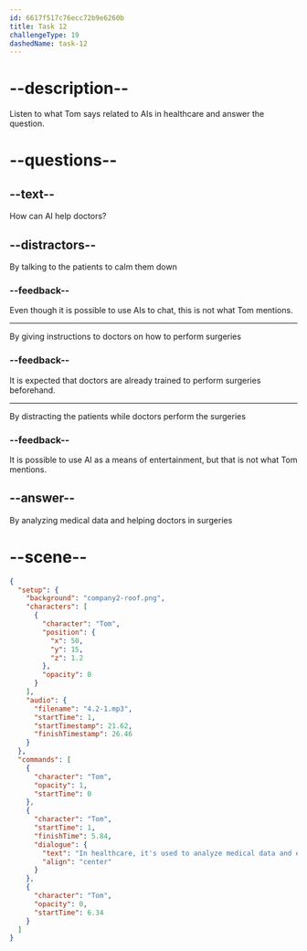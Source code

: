```yaml
---
id: 6617f517c76ecc72b9e6260b
title: Task 12
challengeType: 19
dashedName: task-12
---
```


<!-- (Audio) Tom: In healthcare, it's used to analyze medical data and even assist in surgeries. -->

# --description--

Listen to what Tom says related to AIs in healthcare and answer the question.

# --questions--

## --text--

How can AI help doctors?

## --distractors--

By talking to the patients to calm them down

### --feedback--

Even though it is possible to use AIs to chat, this is not what Tom mentions.

---

By giving instructions to doctors on how to perform surgeries

### --feedback--

It is expected that doctors are already trained to perform surgeries beforehand.

---

By distracting the patients while doctors perform the surgeries

### --feedback--

It is possible to use AI as a means of entertainment, but that is not what Tom mentions.

## --answer--

By analyzing medical data and helping doctors in surgeries

# --scene--

```json
{
  "setup": {
    "background": "company2-roof.png",
    "characters": [
      {
        "character": "Tom",
        "position": {
          "x": 50,
          "y": 15,
          "z": 1.2
        },
        "opacity": 0
      }
    ],
    "audio": {
      "filename": "4.2-1.mp3",
      "startTime": 1,
      "startTimestamp": 21.62,
      "finishTimestamp": 26.46
    }
  },
  "commands": [
    {
      "character": "Tom",
      "opacity": 1,
      "startTime": 0
    },
    {
      "character": "Tom",
      "startTime": 1,
      "finishTime": 5.84,
      "dialogue": {
        "text": "In healthcare, it's used to analyze medical data and even assist in surgeries.",
        "align": "center"
      }
    },
    {
      "character": "Tom",
      "opacity": 0,
      "startTime": 6.34
    }
  ]
}
```

